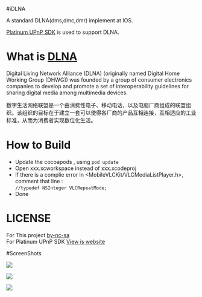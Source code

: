 #iDLNA

A standard DLNA(dms,dmc,dmr) implement at IOS.  

[ Platinum UPnP SDK](https://www.plutinosoft.com/platinum) is used to support DLNA.

# What is [DLNA](http://www.dlna.org)

Digital Living Network Alliance (DLNA) (originally named Digital Home Working Group [DHWG]) was founded by a group of consumer electronics companies to develop and promote a set of interoperability guidelines for sharing digital media among multimedia devices.  

数字生活网络联盟是一个由消费性电子、移动电话，以及电脑厂商组成的联盟组织。该组织的目标在于建立一套可以使得各厂商的产品互相连接，互相适应的工业标准，从而为消费者实现数位化生活。  

# How to Build

* Update the cocoapods , using `pod update`  
* Open xxx.xcworkspace instead of xxx.xcodeproj  
* If there is a complie error in \<MobileVLCKit/VLCMediaListPlayer.h\>,
comment that line :  
 `//typedef NSInteger VLCRepeatMode;`   
* Done 

# LICENSE  

For This project [ by-nc-sa](http://creativecommons.org/licenses/by-nc-sa/3.0/deed.zh)  
For Platinum UPnP SDK [ View is website ](https://www.plutinosoft.com/platinum)  

#ScreenShots

![](https://raw.githubusercontent.com/liaogang/iDLNA/master/screenshots/a.PNG)  

![](https://raw.githubusercontent.com/liaogang/iDLNA/master/screenshots/b.PNG)

![](https://raw.githubusercontent.com/liaogang/iDLNA/master/screenshots/c.PNG)  
